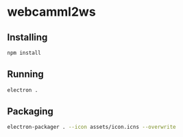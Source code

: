 # webcamml2ws


## Installing

```sh
npm install
```


## Running

```sh
electron .
```

## Packaging

```sh
electron-packager . --icon assets/icon.icns --overwrite

```

